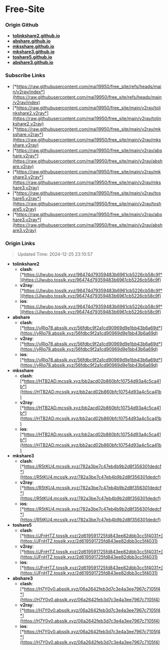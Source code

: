 # Free-Site

### Origin Github

- [**tolinkshare2.github.io**](https://github.com/tolinkshare2/tolinkshare2.github.io)
- [**abshare.github.io**](https://github.com/abshare/abshare.github.io)
- [**mksshare.github.io**](https://github.com/mksshare/mksshare.github.io)
- [**mkshare3.github.io**](https://github.com/mkshare3/mkshare3.github.io)
- [**toshare5.github.io**](https://github.com/toshare5/toshare5.github.io)
- [**abshare3.github.io**](https://github.com/abshare3/abshare3.github.io)

### Subscribe Links

- [*https://raw.githubusercontent.com/mai19950/free_site/refs/heads/main/v2ray/index*](https://raw.githubusercontent.com/mai19950/free_site/refs/heads/main/v2ray/index)
- [*https://raw.githubusercontent.com/mai19950/free_site/main/v2ray/tolinkshare2.v2ray*](https://raw.githubusercontent.com/mai19950/free_site/main/v2ray/tolinkshare2.v2ray)
- [*https://raw.githubusercontent.com/mai19950/free_site/main/v2ray/mksshare.v2ray*](https://raw.githubusercontent.com/mai19950/free_site/main/v2ray/mksshare.v2ray)
- [*https://raw.githubusercontent.com/mai19950/free_site/main/v2ray/abshare.v2ray*](https://raw.githubusercontent.com/mai19950/free_site/main/v2ray/abshare.v2ray)
- [*https://raw.githubusercontent.com/mai19950/free_site/main/v2ray/mkshare3.v2ray*](https://raw.githubusercontent.com/mai19950/free_site/main/v2ray/mkshare3.v2ray)
- [*https://raw.githubusercontent.com/mai19950/free_site/main/v2ray/toshare5.v2ray*](https://raw.githubusercontent.com/mai19950/free_site/main/v2ray/toshare5.v2ray)
- [*https://raw.githubusercontent.com/mai19950/free_site/main/v2ray/abshare3.v2ray*](https://raw.githubusercontent.com/mai19950/free_site/main/v2ray/abshare3.v2ray)

### Origin Links

> Updated Time: 2024-12-25 23:10:57

- **tolinkshare2**
  - **clash**: [*https://Jlwubo.tosslk.xyz/96474d79359483b6961cb5226cb58c9f*](https://Jlwubo.tosslk.xyz/96474d79359483b6961cb5226cb58c9f)
  - **v2ray**: [*https://Jlwubo.tosslk.xyz/96474d79359483b6961cb5226cb58c9f*](https://Jlwubo.tosslk.xyz/96474d79359483b6961cb5226cb58c9f)
  - **ios**: [*https://Jlwubo.tosslk.xyz/96474d79359483b6961cb5226cb58c9f*](https://Jlwubo.tosslk.xyz/96474d79359483b6961cb5226cb58c9f)
- **abshare**
  - **clash**: [*https://yRIq78.absslk.xyz/56fdbc9f2a1cd90969d9e1bb43b6a69d*](https://yRIq78.absslk.xyz/56fdbc9f2a1cd90969d9e1bb43b6a69d)
  - **v2ray**: [*https://yRIq78.absslk.xyz/56fdbc9f2a1cd90969d9e1bb43b6a69d*](https://yRIq78.absslk.xyz/56fdbc9f2a1cd90969d9e1bb43b6a69d)
  - **ios**: [*https://yRIq78.absslk.xyz/56fdbc9f2a1cd90969d9e1bb43b6a69d*](https://yRIq78.absslk.xyz/56fdbc9f2a1cd90969d9e1bb43b6a69d)
- **mksshare**
  - **clash**: [*https://HTB2AD.mcsslk.xyz/bb2acd02b860bfc10754d93a4c5ca41b*](https://HTB2AD.mcsslk.xyz/bb2acd02b860bfc10754d93a4c5ca41b)
  - **v2ray**: [*https://HTB2AD.mcsslk.xyz/bb2acd02b860bfc10754d93a4c5ca41b*](https://HTB2AD.mcsslk.xyz/bb2acd02b860bfc10754d93a4c5ca41b)
  - **ios**: [*https://HTB2AD.mcsslk.xyz/bb2acd02b860bfc10754d93a4c5ca41b*](https://HTB2AD.mcsslk.xyz/bb2acd02b860bfc10754d93a4c5ca41b)
- **mkshare3**
  - **clash**: [*https://R5tKU4.mcsslk.xyz/782a3be7c47eb4b9b2d8f356301dedcf*](https://R5tKU4.mcsslk.xyz/782a3be7c47eb4b9b2d8f356301dedcf)
  - **v2ray**: [*https://R5tKU4.mcsslk.xyz/782a3be7c47eb4b9b2d8f356301dedcf*](https://R5tKU4.mcsslk.xyz/782a3be7c47eb4b9b2d8f356301dedcf)
  - **ios**: [*https://R5tKU4.mcsslk.xyz/782a3be7c47eb4b9b2d8f356301dedcf*](https://R5tKU4.mcsslk.xyz/782a3be7c47eb4b9b2d8f356301dedcf)
- **toshare5**
  - **clash**: [*https://JFnHTZ.tosslk.xyz/2d619591725fd843ee82dbb3cc5f4031*](https://JFnHTZ.tosslk.xyz/2d619591725fd843ee82dbb3cc5f4031)
  - **v2ray**: [*https://JFnHTZ.tosslk.xyz/2d619591725fd843ee82dbb3cc5f4031*](https://JFnHTZ.tosslk.xyz/2d619591725fd843ee82dbb3cc5f4031)
  - **ios**: [*https://JFnHTZ.tosslk.xyz/2d619591725fd843ee82dbb3cc5f4031*](https://JFnHTZ.tosslk.xyz/2d619591725fd843ee82dbb3cc5f4031)
- **abshare3**
  - **clash**: [*https://H7Y0v0.absslk.xyz/06a2642feb3d7c3e4a3ee7967c7105f4*](https://H7Y0v0.absslk.xyz/06a2642feb3d7c3e4a3ee7967c7105f4)
  - **v2ray**: [*https://H7Y0v0.absslk.xyz/06a2642feb3d7c3e4a3ee7967c7105f4*](https://H7Y0v0.absslk.xyz/06a2642feb3d7c3e4a3ee7967c7105f4)
  - **ios**: [*https://H7Y0v0.absslk.xyz/06a2642feb3d7c3e4a3ee7967c7105f4*](https://H7Y0v0.absslk.xyz/06a2642feb3d7c3e4a3ee7967c7105f4)
